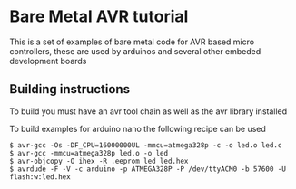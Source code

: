 # Bare Metal AVR tutorial
This is a set of examples of bare metal code for AVR based micro controllers, these are used by arduinos and several other embeded development boards

## Building instructions
To build you must have an avr tool chain as well as the avr library installed

To build examples for arduino nano the following recipe can be used

```
$ avr-gcc -Os -DF_CPU=16000000UL -mmcu=atmega328p -c -o led.o led.c
$ avr-gcc -mmcu=atmega328p led.o -o led
$ avr-objcopy -O ihex -R .eeprom led led.hex
$ avrdude -F -V -c arduino -p ATMEGA328P -P /dev/ttyACM0 -b 57600 -U flash:w:led.hex
```
